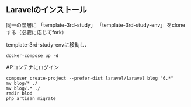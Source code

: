 ## Laravelのインストール

同一の階層に
 「template-3rd-study」
 「template-3rd-study-env」
をcloneする（必要に応じてfork）

template-3rd-study-envに移動し、

```docker-compose up -d```

APコンテナにログイン
```
composer create-project --prefer-dist laravel/laravel blog "6.*"
mv blog/* ./
mv blog/.* ./
rmdir blod
php artisan migrate
```

